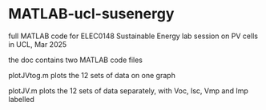 # MATLAB-ucl-susenergy
full MATLAB code for ELEC0148 Sustainable Energy lab session on PV cells in UCL, Mar 2025 

the doc contains two MATLAB code files

plotJVtog.m plots the 12 sets of data on one graph

plotJV.m plots the 12 sets of data separately, with Voc, Isc, Vmp and Imp labelled
